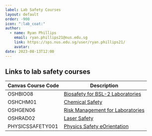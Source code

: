 ```yaml
---
label: Lab Safety Courses
layout: default
order: -900
icon: ":lab_coat:"
author:
  - name: Ryan Phillips
    email: ryan.phillips21@nus.edu.sg
    link: https://sps.nus.edu.sg/user/ryan.phillips21/
    avatar: 
date: 2023-08-13T12:00
---
```


## Links to lab safety courses

| Canvas Course Code | Description                                                                |
|--------------------|----------------------------------------------------------------------------|
| OSHBIO08           | [Biosafety for BSL-2 Laboratories](https://canvas.nus.edu.sg/courses/36140)|
| OSHCHM01           | [Chemical Safety](https://canvas.nus.edu.sg/courses/36128)                 |
| OSHGEN06           | [Risk Management for Laboratories](https://canvas.nus.edu.sg/courses/36152)|
| OSHRAD02           | [Laser Safety](https://canvas.nus.edu.sg/courses/36143)                    |
| PHYSICSSAFETY001   | [Physics Safety eOrientation](https://canvas.nus.edu.sg/courses/9512)      |